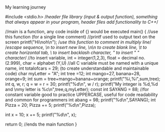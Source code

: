 My learning journey

#include <stdio.h> /*header file library (input & output function), something that always appear in your program,
header files add functionality to C++*/

 //main is a function, any code inside of {} would be executed
 main() {
  //use this function (for a single line comment)
  //printf used to output text on the screen
  printf("Hi\noh\n"); /*use this function to comment in multiply line*/
  /*escape sequence, \n to insert new line, \n\n to create blank line, \t to create horizontal tab,
  \\ to insert backlash character, \" to insert " " character*/
  //to insert variable, int = integer(1,2,3), float = decimal no.(2.999), char = alphabet (Y,U)
  //all C variable must be named with a unique name, int totalofcars = 29; (to create understandable and maintainable code)
  char myLetter = "A";
  int tree =12;
  int mango=27, banana=28, orange=9;
  int sum = tree+mango+banana+orange;
  printf("%i,%i",sum,tree);
  int q, w, r;
  q = w = r = 30;
  printf("%d\n", w / r);
  printf("My integer is %d,%d and \nmy letter is %c\n",tree,q,myLetter);
  const int SAYANG = 88; //for constant variable good to practice UPPERCASE, useful for code readability and common for programmers
  int abang = 98;
  printf("%d\n",SAYANG);
  int Pizza = 20;
  Pizza += 5;
  printf("%d\n",Pizza);

  int x = 10;
  x += 5;
  printf("%d\n", x);



  return 0; //ends the main function
}
